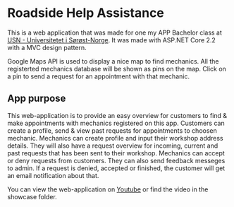 # Roadside Help Assistance

This is a web application that was made for one my APP Bachelor class at [USN - Universitetet i Sørøst-Norge](https://www.usn.no/english/). It was made with ASP.NET Core 2.2 with a MVC design pattern.

Google Maps API is used to display a nice map to find mechanics. All the registerted mechanics database will be shown as pins on the map. Click on a pin to send a request for an appointment with that mechanic.

## App purpose
This web-application is to provide an easy overview for customers to find & make appointments with mechanics registered on this app. Customers can create a profile, send & view past requests for appointments to choosen mechanic. 
Mechanics can create profile and input their workshop address details. They will also have a request overview for incoming, current and past requests that has been sent to their workshop. Mechanics can accept or deny requests from customers. They can also send feedback messeges to admin.
If a request is denied, accepted or finished, the customer will get an email notification about that.

You can view the web-application on [Youtube](https://www.youtube.com/watch?v=7zenvfL_sCo/) or find the video in the showcase folder. 

